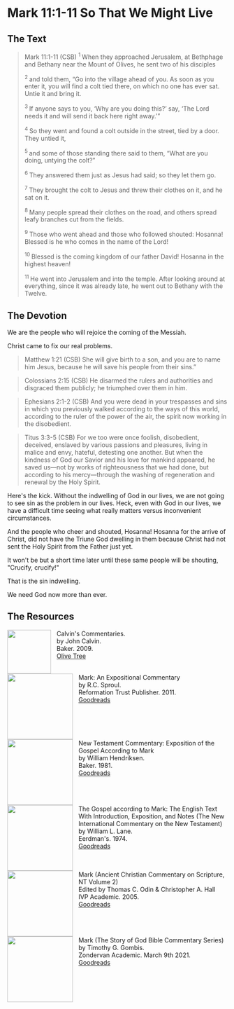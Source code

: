 # Mark 11:1-11 So That We Might Live

## The Text

>Mark 11:1-11 (CSB) 
><sup> 1 </sup> When they approached Jerusalem, at Bethphage and Bethany near the Mount of Olives, he sent two of his disciples 
>
><sup> 2 </sup> and told them, “Go into the village ahead of you. As soon as you enter it, you will find a colt tied there, on which no one has ever sat. Untie it and bring it. 
>
><sup> 3 </sup> If anyone says to you, ‘Why are you doing this?’ say, ‘The Lord needs it and will send it back here right away.’” 
>
><sup> 4 </sup> So they went and found a colt outside in the street, tied by a door. They untied it, 
>
><sup> 5 </sup> and some of those standing there said to them, “What are you doing, untying the colt?” 
>
><sup> 6 </sup> They answered them just as Jesus had said; so they let them go. 
>
><sup> 7 </sup> They brought the colt to Jesus and threw their clothes on it, and he sat on it. 
>
><sup> 8 </sup> Many people spread their clothes on the road, and others spread leafy branches cut from the fields. 
>
><sup> 9 </sup> Those who went ahead and those who followed shouted: Hosanna! Blessed is he who comes in the name of the Lord! 
>
><sup> 10 </sup> Blessed is the coming kingdom of our father David! Hosanna in the highest heaven! 
>
><sup> 11 </sup> He went into Jerusalem and into the temple. After looking around at everything, since it was already late, he went out to Bethany with the Twelve. 

## The Devotion

We are the people who will rejoice the coming of the Messiah. 

Christ came to fix our real problems.

>Matthew 1:21 (CSB) She will give birth to a son, and you are to name him Jesus, because he will save his people from their sins.”

>Colossians 2:15 (CSB) He disarmed the rulers and authorities and disgraced them publicly; he triumphed over them in him.

>Ephesians 2:1-2 (CSB) And you were dead in your trespasses and sins in which you previously walked according to the ways of this world, according to the ruler of the power of the air, the spirit now working in the disobedient.

>Titus 3:3-5 (CSB) For we too were once foolish, disobedient, deceived, enslaved by various passions and pleasures, living in malice and envy, hateful, detesting one another. But when the kindness of God our Savior and his love for mankind appeared, he saved us—not by works of righteousness that we had done, but according to his mercy—through the washing of regeneration and renewal by the Holy Spirit.

Here's the kick. Without the indwelling of God in our lives, we are not going to see sin as the problem in our lives. Heck, even with God in our lives, we have a difficult time seeing what really matters versus inconvenient circumstances.

And the people who cheer and shouted, Hosanna! Hosanna for the arrive of Christ, did not have the Triune God dwelling in them because Christ had not sent the Holy Spirit from the Father just yet.

It won't be but a short time later until these same people will be shouting, "Crucify, crucify!"

That is the sin indwelling.

We need God now more than ever.

## The Resources

<p style="clear:both;">

<img src="/images/commentary-calvin-set-portrait.jpg" align="left" width="100" style="padding-right: 10px" />Calvin's Commentaries.  
by John Calvin.  
Baker. 2009.  
[Olive Tree](https://www.olivetree.com/store/product.php?productid=17517)

<p style="clear:both;">

<img src="/images/commentary-mark-sproul.jpg" align="left" width="150" style="padding-right: 10px" />Mark: An Expositional Commentary  
by R.C. Sproul.  
Reformation Trust Publisher. 2011.  
[Goodreads](https://www.goodreads.com/book/show/13329901-mark?ac=1&from_search=true&qid=AjPCOwNAXj&rank=1)

<p style="clear:both;">

<img src="/images/commentary-mark-hendriksen.jpg" align="left" width="150" style="padding-right: 10px" />New Testament Commentary: Exposition of the Gospel According to Mark  
by William Hendriksen.  
Baker. 1981.  
[Goodreads](https://www.goodreads.com/book/show/2365098.Mark)

<p style="clear:both;">

<img src="/images/commentary-mark-lane.jpg" align="left" width="150" style="padding-right: 10px" />The Gospel according to Mark: The English Text With Introduction, Exposition, and Notes (The New International Commentary on the New Testament)  
by William L. Lane.  
Eerdman's. 1974.  
[Goodreads](https://www.goodreads.com/book/show/978619.The_Gospel_of_Mark?from_search=true&from_srp=true&qid=UOUMUiJ7z4&rank=2)

<p style="clear:both;">

<img src="/images/commentary-mark-oden.jpg" align="left" width="150" style="padding-right: 10px" />Mark (Ancient Christian Commentary on Scripture, NT Volume 2)  
Edited by Thomas C. Odin & Christopher A. Hall  
IVP Academic. 2005.  
[Goodreads](https://www.goodreads.com/book/show/33015669-mark)

<p style="clear:both;">

<img src="/images/commentary-mark-gombis.jpg" align="left" width="150" style="padding-right: 10px" />Mark (The Story of God Bible Commentary Series)  
by Timothy G. Gombis.   
Zondervan Academic. March 9th 2021.  
[Goodreads](https://www.goodreads.com/book/show/54287613-mark)

<p style="clear:both;">
